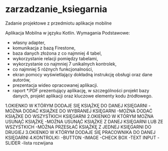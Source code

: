 # zarzadzanie_ksiegarnia
Zadanie projektowe z przedmiotu aplikacje mobilne

Aplikacja Mobilna w języku Kotlin.
Wymagania Podstawowe:
- własny adapter,
- komunikacja z bazą Firestone,
- baza danych złożona z co najmniej 4 tabel,
- wykorzystanie relacji pomiędzy tabelami,
- wykorzystanie co najmniej 7 unikalnych kontrolek,
- co najmniej 5 różnych funkcjonalności,
- ekran pomocy wyświetlający dokładną instrukcję obsługi oraz dane autorów,
- prezentacja wideo opracowanej aplikacji.
- raport *.PDF prezentujący aplikację, w szczególności projekt bazy danych, projekt aplikacji oraz 
kluczowe elementy kodu źródłowego.


1.OKIENKO W KTÓRYM DODAJE SIĘ KSIĄŻKĘ DO DANEJ KSIĘGARNI
-MOŻNA DODAĆ KSIĄŻKE DO WYBRANEJ KSIĘGARNI
-MOŻNA DODAĆ KSIĄŻKE DO WSZYSTKICH KSIĘGARNI
2.OKIENKO W KTÓRYM MOŻNA USUNĄĆ KSIĄŻKĘ
-MOŻNA USUNĄĆ KSIĄŻKE Z DANEJ KSIĘGARNI LUB ZE WSZYSTKICH
-MOŻNA PRZESŁAĆ KSIĄŻKĘ Z JEDNEJ KSIĘGARNI DO DRUGIEJ
3.OKIENKO W KTÓRYM DODAJE SIĘ PRACOWNIKA DO DANEJ KSIĘGARNI
4.KONTROLKI:
-BUTTON
-IMAGE
-CHECK BOX
-TEXT INPUT
-SLIDER
-lista rozwijana